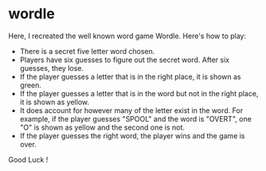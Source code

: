 # wordle

Here, I recreated the well known word game Wordle. Here's how to play:

- There is a secret five letter word chosen.
- Players have six guesses to figure out the secret word. After six guesses, they lose.
- If the player guesses a letter that is in the right place, it is shown as green.
- If the player guesses a letter that is in the word but not in the right place, it is shown as yellow.
- It does account for however many of the letter exist in the word. For example, if the player guesses "SPOOL" and the word is "OVERT", one "O" is shown as yellow and the second one is not.
- If the player guesses the right word, the player wins and the game is over.

Good Luck !

